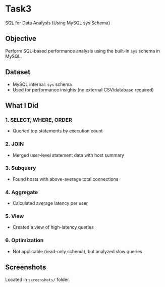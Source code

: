 # Task3
SQL for Data Analysis (Using MySQL sys Schema)

##  Objective
Perform SQL-based performance analysis using the built-in `sys` schema in MySQL.

##  Dataset
- MySQL internal: `sys` schema
- Used for performance insights (no external CSV/database required)

##  What I Did

### 1. SELECT, WHERE, ORDER
- Queried top statements by execution count

### 2. JOIN
- Merged user-level statement data with host summary

### 3. Subquery
- Found hosts with above-average total connections

### 4. Aggregate
- Calculated average latency per user

### 5. View
- Created a view of high-latency queries

### 6. Optimization
- Not applicable (read-only schema), but analyzed slow queries

##  Screenshots
Located in `screenshots/` folder.
